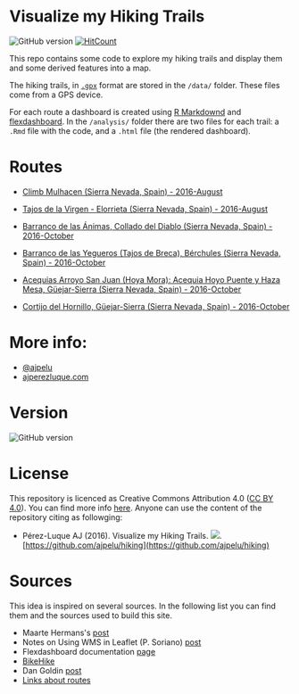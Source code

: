 Visualize my Hiking Trails 
=============

![GitHub version](https://img.shields.io/badge/version-1.0.0-green.svg)
[![HitCount](https://hitt.herokuapp.com/{ajpelu||org}/{hiking}.svg)](https://github.com/ajpelu/hiking)

This repo contains some code to explore my hiking trails and display them and some derived features into a map. 

The hiking trails, in [`.gpx`](http://www.topografix.com/gpx.asp) format are stored in the `/data/` folder. These files come from a GPS device. 

For each route a dashboard is created using [R Markdownd](http://rmarkdown.rstudio.com/) and [flexdashboard](http://rmarkdown.rstudio.com/flexdashboard/index.html). In the `/analysis/` folder there are two files for each trail: a `.Rmd` file with the code, and a `.html` file (the rendered dashboard). 



# Routes 
* [Climb Mulhacen (Sierra Nevada, Spain) - 2016-August](https://rawgit.com/ajpelu/hiking/master/analysis/2016_mulhacen.html) 

* [Tajos de la Virgen - Elorrieta (Sierra Nevada, Spain) - 2016-August](https://rawgit.com/ajpelu/hiking/master/analysis/2016_elorrieta.html)

* [Barranco de las Ánimas, Collado del Diablo (Sierra Nevada, Spain) - 2016-October](https://rawgit.com/ajpelu/hiking/master/analysis/2016_sn_barranco_Animas.html)

* [Barranco de las Yegueros (Tajos de Breca), Bérchules (Sierra Nevada, Spain) - 2016-October](https://rawgit.com/ajpelu/hiking/master/analysis/2016_sn_barranco_YeguerosBerchules.html)

* [Acequias Arroyo San Juan (Hoya Mora): Acequia Hoyo Puente y Haza Mesa, Güejar-Sierra (Sierra Nevada, Spain) - 2016-October](https://rawgit.com/ajpelu/hiking/master/analysis/2016_sn_acequias_ayo_SanJuan.html)

* [Cortijo del Hornillo, Güejar-Sierra (Sierra Nevada, Spain) - 2016-October](https://rawgit.com/ajpelu/hiking/master/analysis/2016_sn_cortijo_Hornillo.html)


# More info:
* [@ajpelu](https://twitter.com/ajpelu)
* [ajperezluque.com](http://ajperezluque.com)

# Version 
![GitHub version](https://img.shields.io/badge/version-1.0.0-green.svg)

# License 
This repository is licenced as Creative Commons Attribution 4.0 ([CC BY 4.0](https://creativecommons.org/licenses/by/4.0/)). You can find more info [here](/LICENSE). Anyone can use the content of the repository citing as followging:

* Pérez-Luque AJ (2016). Visualize my Hiking Trails. ![](https://img.shields.io/badge/version-1.0.0-green.svg). [https://github.com/ajpelu/hiking](https://github.com/ajpelu/hiking) 

# Sources
This idea is inspired on several sources. In the following list you can find them and the sources used to build this site. 

* Maarte Hermans's [post](http://mhermans.net/hiking-gpx-r-leaflet.html)
* Notes on Using WMS in Leaflet (P. Soriano) [post](http://sigdeletras.github.io/Leaflet.Spain.WMS/examples/)
* Flexdashboard documentation [page](http://rmarkdown.rstudio.com/flexdashboard/index.html)
* [BikeHike](http://bikehike.co.uk/index.php) 
* Dan Goldin [post](http://dangoldin.com/2014/02/05/visualizing-gps-data-in-r/) 
* [Links about routes](/man/Usefuls_Routes_Links.md)
 